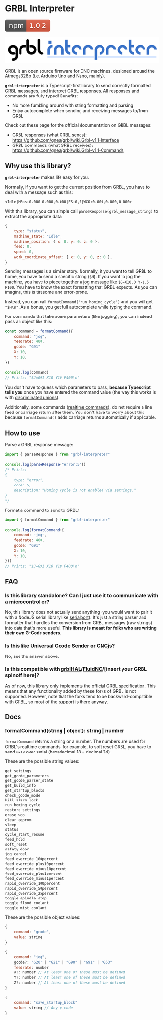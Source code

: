 # GRBL Interpreter

[![NPM badge](https://github.com/imivi/grbl-interpreter/blob/main/docs/badge_npm.svg?raw=true)](https://www.npmjs.com/package/grbl-interpreter)

![Inkscape-parser banner](https://github.com/imivi/grbl-interpreter/blob/main/docs/grbl-interpreter-banner.png?raw=true)

[GRBL](https://github.com/gnea/grbl) is an open source firmware for CNC machines, designed around the Atmega328p (i.e. Arduino Uno and Nano, mainly).

**`grbl-interpreter`** is a Typescript-first library to send correctly formatted GRBL messages, and interpret GRBL responses. All responses and commands are fully typed! Benefits:

- No more fumbling around with string formatting and parsing
- Enjoy autocomplete when sending and receiving messages to/from GRBL

Check out these page for the official documentation on GRBL messages:
* GRBL responses (what GRBL sends): https://github.com/gnea/grbl/wiki/Grbl-v1.1-Interface
* GRBL commands (what GRBL receives): https://github.com/gnea/grbl/wiki/Grbl-v1.1-Commands

## Why use this library?

**`grbl-interpreter`** makes life easy for you.

Normally, if you want to get the current position from GRBL, you have to deal with a message such as this:

`<Idle|MPos:0.000,0.000,0.000|FS:0,0|WCO:0.000,0.000,0.000>`

With this library, you can simple call `parseResponse(grbl_message_string)` to extract the appropriate data:

```js
{
    type: "status",
    machine_state: "Idle",
    machine_position: { x: 0, y: 0, z: 0 },
    feed: 0,
    speed: 0,
    work_coordinate_offset: { x: 0, y: 0, z: 0 },
}
```

Sending messages is a similar story. Normally, if you want to tell GRBL to home, you have to send a specific string (`$H`). If you want to jog the machine, you have to piece together a jog message like `$J=X10.0 Y-1.5 F100`. You have to know the exact formatting that GRBL expects. As you can imagine, this is tiresome and error-prone.

Instead, you can call `formatCommand("run_homing_cycle")` and you will get `"$H\n"`. As a bonus, you get full autocomplete while typing the command.

For commands that take some parameters (like jogging), you can instead pass an object like this:

```js
const command = formatCommand({
    command: "jog",
    feedrate: 400,
    gcode: "G91",
    X: 10,
    Y: 10,
})

console.log(command)
// Prints: "$J=G91 X10 Y10 F400\n"
```

You don't have to guess which parameters to pass, **because Typescript tells you** once you have entered the command value (the way this works is with [discriminated unions](https://basarat.gitbook.io/typescript/type-system/discriminated-unions)).

Additionally, some commands ([realtime commands](https://github.com/gnea/grbl/wiki/Grbl-v1.1-Commands#grbl-v11-realtime-commands)), do not require a line feed or carriage return after them. You don't have to worry about this because `formatCommand()` adds carriage returns automatically if applicable.

## How to use

Parse a GRBL response message:

```js
import { parseResponse } from "grbl-interpreter"

console.log(parseResponse("error:5"))
/* Prints:
{
    type: "error",
    code: 5,
    description: "Homing cycle is not enabled via settings."
}
*/
```

Format a command to send to GRBL:

```js
import { formatCommand } from "grbl-interpreter"

console.log(formatCommand({
    command: "jog",
    feedrate: 400,
    gcode: "G91",
    X: 10,
    Y: 10,
}))
// Prints: "$J=G91 X10 Y10 F400\n"
```

## FAQ

### Is this library standalone? Can I just use it to communicate with a microcontroller?

No, this library does not actually send anything (you would want to pair it with a NodeJS serial library like [serialport](https://serialport.io/)). It's just a string parser and formatter that handles the conversion from GRBL messages (raw strings) into data that's more useful. **This library is meant for folks who are writing their own G-Code senders.**

### Is this like Universal Gcode Sender or CNCjs?

No, see the answer above.

### Is this compatible with [grblHAL](https://github.com/grblHAL)/[FluidNC](https://github.com/bdring/FluidNC)/[insert your GRBL spinoff here]?

As of now, this library only implements the official GRBL specification. This means that any functionality added by these forks of GRBL is not supported. However, note that the forks tend to be backward-compatible with GRBL, so most of the support is there anyway.

## Docs

### formatCommand(string | object): string | number

`formatCommand` returns a string or a number. The numbers are used for GRBL's realtime commands: for example, to soft reset GRBL, you have to send `0x18` over serial (hexadecimal 18 = decimal 24).

These are the possible string values:

```
get_settings
get_gcode_parameters
get_gcode_parser_state
get_build_info
get_startup_blocks
check_gcode_mode
kill_alarm_lock
run_homing_cycle
restore_settings
erase_wco
clear_eeprom
sleep
status
cycle_start_resume
feed_hold
soft_reset
safety_door
jog_cancel
feed_override_100percent
feed_override_plus10percent
feed_override_minus10percent
feed_override_plus1percent
feed_override_minus1percent
rapid_override_100percent
rapid_override_50percent
rapid_override_25percent
toggle_spindle_stop
toggle_flood_coolant
toggle_mist_coolant
```

These are the possible object values:

```js
{
    command: "gcode",
    value: string
}
```

```js
{
    command: "jog",
    gcode?: "G20" | "G21" | "G90" | "G91" | "G53"
    feedrate: number
    X?: number // At least one of these must be defined
    Y?: number // At least one of these must be defined
    Z?: number // At least one of these must be defined
}
```

```js
{
    command: "save_startup_block"
    value: string // Any g-code
}
```

